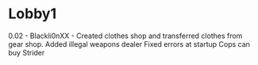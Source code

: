 Lobby1
======
0.02 - Blackli0nXX - Created clothes shop and transferred clothes from gear shop.
					Added illegal weapons dealer
					Fixed errors at startup
					Cops can buy Strider